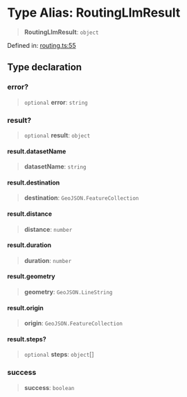 # Type Alias: RoutingLlmResult

> **RoutingLlmResult**: `object`

Defined in: [routing.ts:55](https://github.com/GeoDaCenter/openassistant/blob/2cb8f20a901f3385efeb40778248119c5e49db78/packages/osm/src/routing.ts#L55)

## Type declaration

### error?

> `optional` **error**: `string`

### result?

> `optional` **result**: `object`

#### result.datasetName

> **datasetName**: `string`

#### result.destination

> **destination**: `GeoJSON.FeatureCollection`

#### result.distance

> **distance**: `number`

#### result.duration

> **duration**: `number`

#### result.geometry

> **geometry**: `GeoJSON.LineString`

#### result.origin

> **origin**: `GeoJSON.FeatureCollection`

#### result.steps?

> `optional` **steps**: `object`[]

### success

> **success**: `boolean`
